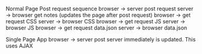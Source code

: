 Normal Page
Post request sequence
    browser -> server post request
    server -> browser get notes (updates the page after post request)
    browser -> get request CSS
    server -> browser CSS
    browser -> get request JS
    server -> browser JS
    browser -> get request data.json
    server -> browser data.json

Single Page App
    browser -> server post server immediately is updated. This uses AJAX
